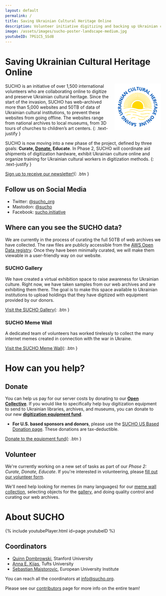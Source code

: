 ```yaml
---
layout: default
permalink: /
title: Saving Ukrainian Cultural Heritage Online
description: Volunteer initiative digitizing and backing up Ukrainian culture.
image: /assets/images/sucho-poster-landscape-medium.jpg
youtubeID: 7PG1C5_SSd8
---
```


<base target="_blank">

# Saving Ukrainian Cultural Heritage Online

<img src="/assets/images/sucho-logo.png" width="150px" style="float:right; margin-left: 10px;" title="Saving Ukrainian Cultural Heritage Online">

SUCHO is an initiative of over 1,500 international volunteers who are collaborating online to digitize and preserve Ukrainian cultural heritage. Since the start of the invasion, SUCHO has web-archived more than 5,000 websites and 50TB of data of Ukrainian cultural institutions, to prevent these websites from going offline. The websites range from national archives to local museums, from 3D tours of churches to children’s art centers.
{: .text-justify }

SUCHO is now moving into a new phase of the project, defined by three goals: **Curate, [Donate](#donate), Educate**. In Phase 2, SUCHO will coordinate aid shipments of digitization hardware, exhibit Ukrainian culture online and organize training for Ukrainian cultural workers in digitization methods.
{: .text-justify }

[Sign up to receive our newsletter!](subscribepage.io/sucho){: .btn }

## Follow us on Social Media

- Twitter: [@sucho_org](https://twitter.com/sucho_org)
- Mastodon: <a rel="me" href="https://hcommons.social/@sucho/">@sucho</a> 
- Facebook: [sucho.initiative](https://www.facebook.com/sucho.initiative)

## Where can you see the SUCHO data?

We are currently in the process of curating the full 50TB of web archives we have collected. The raw files are publicly accessible from the [AWS Open Data registry](https://registry.opendata.aws/sucho/). Once they have been minimally curated, we will make them viewable in a user-friendly way on our website.

### SUCHO Gallery

We have created a virtual exhibition space to raise awareness for Ukrainian culture. Right now, we have taken samples from our web archives and are exhibiting them there. The goal is to make this space available to Ukrainian institutions to upload holdings that they have digitized with equipment provided by our donors.

[Visit the SUCHO Gallery](https://gallery.sucho.org/){: .btn }

### SUCHO Meme Wall

A dedicated team of volunteers has worked tirelessly to collect the many internet memes created in connection with the war in Ukraine.

[Visit the SUCHO Meme Wall](https://memes.sucho.org/){: .btn }

# How can you help?

## Donate
You can help us pay for our server costs by donating to our **[Open Collective](https://opencollective.com/sucho)**. If you would like to specifically help buy digitization equipment to send to Ukrainian libraries, archives, and museums, you can donate to our new **[digitization equipment fund](https://opencollective.com/sucho/projects/equipment)**.
- **For U.S. based sponsors and donors**, please use the [SUCHO US Based Donation page](https://kbfus.networkforgood.com/projects/54563-o-kbfus-funds-saving-ukrainian-cultural-heritage-online). These donations are tax-deductible.

[Donate to the equipment fund](https://opencollective.com/sucho/projects/equipment){: .btn }

## Volunteer
We're currently working on a new set of tasks as part of our *Phase 2: Curate, Donate, Educate*. If you're interested in volunteering, please [fill out our volunteer form](https://forms.gle/toGdykQLGfXKZBKy5).

We'll need help looking for memes (in many languages) for our [meme wall collection](https://memes.sucho.org/), selecting objects for the [gallery](https://gallery.sucho.org/), and doing quality control and curating our web archives.

# About SUCHO

{% include youtubePlayer.html id=page.youtubeID %}


## Coordinators
- [Quinn Dombrowski](https://twitter.com/quinnanya), Stanford University
- [Anna E. Kijas](https://twitter.com/anna_kijas), Tufts University
- [Sebastian Majstorovic](https://www.storytracer.org), European University Institute

You can reach all the coordinators at [info@sucho.org](mailto:info@sucho.org).

Please see our [contributors](/contributors) page for more info on the entire team!

